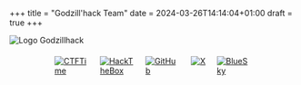 +++
title = "Godzill'hack Team"
date = 2024-03-26T14:14:04+01:00
draft = true
+++

<!DOCTYPE html>
<html lang="en">
<head>
<meta charset="UTF-8">
<meta name="viewport" content="width=device-width, initial-scale=1.0">
<title>Godzill'hack Team</title>
<style>
html, body {
	overflow: hidden; /* Prevent scrolling */
}

    #GHlogo {
        display: flex; 
        margin: 0 auto; 
        max-width: 500px;
    }
    .social-links {   
        display: flex;  
        justify-content: center;
        margin-top: 20px;
    }
    .social-links a {   
        display: inline-block;
        margin: 0 10px;
        height: 60px;   
        max-width: 60px;
    }


    /* Media queries for responsive design on min 900px screen (desktop) */
    @media only screen and (min-width: 900px) {
        #GHlogo {
            min-width: 1600px;
            max-width: 1600px;
        }
        .social-links a {
            max-width: 60px;
        }
    }

    /* Media queries for responsive design on max 684px (mobile) */
    @media only screen and (max-width: 684px) {
        #GHlogo {
            margin-top: 50px;
            min-width: 950px;
            max-width: 950px;
        }
        .social-links a {
            max-width: 40px;
        }
    }
</style>
</head>
</head>
<body>
    <div class="GHlogo">
    	<img id="GHlogo" src="img/godzillhack-logo.png" alt="Logo Godzillhack" />
    </div>
    <div class="social-links">
        <a href="https://ctftime.org/team/221027" target="_blank"><img src="https://encrypted-tbn0.gstatic.com/images?q=tbn:ANd9GcQld9fEBZRTqk31ER_3JDwttV1g7rVWK2UEjFQIP2arpA&s" alt="CTFTime"></a>
        <a href="https://app.hackthebox.com/public/teams/overview/5452" target="_blank"><img src="https://www.svgrepo.com/show/331423/hack-the-box.svg" alt="HackTheBox"></a>
        <a href="https://github.com/Godzillhack" target="_blank"><img src="https://upload.wikimedia.org/wikipedia/commons/9/91/Octicons-mark-github.svg" alt="GitHub"></a>
        <a href="https://twitter.com/godzillhack" target="_blank"><img src="https://upload.wikimedia.org/wikipedia/commons/thumb/c/ce/X_logo_2023.svg/800px-X_logo_2023.svg.png" alt="X"></a>
        <a href="https://bsky.app/profile/godzillhack.bsky.social" target="_blank"><img src="https://upload.wikimedia.org/wikipedia/commons/7/7a/Bluesky_Logo.svg" alt="BlueSky"></a>
    </div>
</body>
</html>
